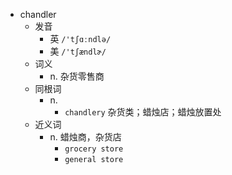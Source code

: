 - chandler
  - 发音
    - 英 `/'tʃɑːndlə/`
    - 美 `/'tʃændlɚ/`
  - 词义
    - n. 杂货零售商
  - 同根词
    - n.
      - `chandlery` 杂货类；蜡烛店；蜡烛放置处
  - 近义词
    - n. 蜡烛商，杂货店
      - `grocery store`
      - `general store`

